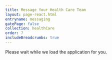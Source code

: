 ```yaml
---
title: Message Your Health Care Team
layout: page-react.html
entryname: messaging
gatePage: false
collection: healthCare
order: 7
includeBreadcrumbs: true
---
```


<div id="main">
  <div class="section">
    <div id="react-root">
      <div class="loading-message">
        <div class="loading-indicator-container">
          <div class="loading-indicator" role="progressbar" aria-valuetext="Please wait while we load the application for you." tabIndex="0"></div> Please wait while we load the application for you.
        </div>
      </div>
    </div>
  </div>
</div>

